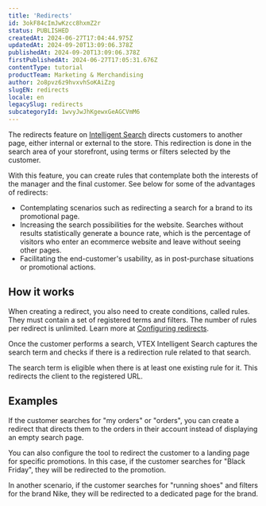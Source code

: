 ```yaml
---
title: 'Redirects'
id: 3okF84cImJwKzcc8hxmZ2r
status: PUBLISHED
createdAt: 2024-06-27T17:04:44.975Z
updatedAt: 2024-09-20T13:09:06.378Z
publishedAt: 2024-09-20T13:09:06.378Z
firstPublishedAt: 2024-06-27T17:05:31.676Z
contentType: tutorial
productTeam: Marketing & Merchandising
author: 2o8pvz6z9hvxvhSoKAiZzg
slugEN: redirects
locale: en
legacySlug: redirects
subcategoryId: 1wvyJwJhKgewxGeAGCVmM6
---
```


The redirects feature on [Intelligent Search](https://help.vtex.com/en/tutorial/intelligent-search-overview--5o8ixTpYIxx3uJD0B1xp3z) directs customers to another page, either internal or external to the store. This redirection is done in the search area of your storefront, using terms or filters selected by the customer.

With this feature, you can create rules that contemplate both the interests of the manager and the final customer. See below for some of the advantages of redirects:

- Contemplating scenarios such as redirecting a search for a brand to its promotional page.
- Increasing the search possibilities for the website. Searches without results statistically generate a bounce rate, which is the percentage of visitors who enter an ecommerce website and leave without seeing other pages.
- Facilitating the end-customer's usability, as in post-purchase situations or promotional actions.

## How it works

When creating a redirect, you also need to create conditions, called rules. They must contain a set of registered terms and filters. The number of rules per redirect is unlimited. Learn more at [Configuring redirects](https://help.vtex.com/en/tutorial/configuring-redirects--35JPufOvunMHnAAVJA6azu).

Once the customer performs a search, VTEX Intelligent Search captures the search term and checks if there is a redirection rule related to that search.

The search term is eligible when there is at least one existing rule for it. This redirects the client to the registered URL.

## Examples

If the customer searches for "my orders" or "orders", you can create a redirect that directs them to the orders in their account instead of displaying an empty search page.

You can also configure the tool to redirect the customer to a landing page for specific promotions. In this case, if the customer searches for "Black Friday", they will be redirected to the promotion.

In another scenario, if the customer searches for "running shoes" and filters for the brand Nike, they will be redirected to a dedicated page for the brand.
